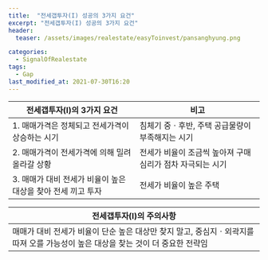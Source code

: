 ```yaml
---
title:  "전세갭투자(I) 성공의 3가지 요건"
excerpt: "전세갭투자(I) 성공의 3가지 요건"
header:
  teaser: /assets/images/realestate/easyToinvest/pansanghyung.png

categories:
  - SignalOfRealestate
tags:
  - Gap
last_modified_at: 2021-07-30T16:20
---
```



|	<center>전세갭투자(I)의 3가지 요건</center>	|		<center>비고</center>		|
| :-------------------------------------------	| :-------------------------------------------	|
| 1. 매매가격은 정체되고 전세가격이 상승하는 시기		| 침체기 중ㆍ후반, 주택 공급물량이 부족해지는 시기		|					
| 2. 매매가격이 전세가격에 의해 밀려 올라갈 상황		| 전세가 비율이 조금씩 높아져 구매심리가 점차 자극되는 시기		|
| 3. 매매가 대비 전세가 비율이 높은 대상을 찾아 전세 끼고 투자	| 전세가 비율이 높은 주택				|


|	<center>전세갭투자(I)의 주의사항</center>	|
| :------------------------------------	|
| 매매가 대비 전세가 비율이 단순 높은 대상만 찾지 말고, 중심지ㆍ외곽지를 따져 오를 가능성이 높은 대상을 찾는 것이 더 중요한 전략임	|

